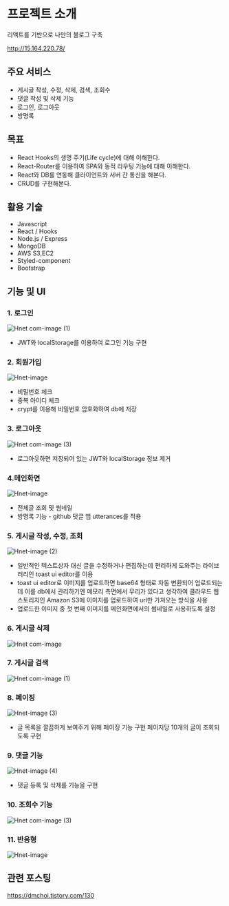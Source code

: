 # 프로젝트 소개
리액트를 기반으로 나만의 블로그 구축

http://15.164.220.78/

## 주요 서비스
* 게시글 작성, 수정, 삭제, 검색, 조회수
* 댓글 작성 및 삭제 기능
* 로그인, 로그아웃
* 방명록


## 목표
* React Hooks의 생명 주기(Life cycle)에 대해 이해한다.
* React-Router를 이용하여 SPA와 동적 라우팅 기능에 대해 이해한다. 
* React와 DB를 연동해 클라이언트와 서버 간 통신을 해본다.
* CRUD를 구현해본다.


## 활용 기술
* Javascript
* React / Hooks
* Node.js / Express
* MongoDB
* AWS S3,EC2
* Styled-component
* Bootstrap


## 기능 및 UI
### 1. 로그인 

![Hnet com-image (1)](https://user-images.githubusercontent.com/76215166/134780138-9fb1c129-116d-4fd4-91a5-94b294e9e313.gif)

* JWT와 localStorage를 이용하여 로그인 기능 구현

### 2. 회원가입

![Hnet-image](https://user-images.githubusercontent.com/76215166/134780381-ee633cff-b08d-4ed3-9c48-20b5f30e53be.gif)

* 비밀번호 체크
* 중복 아이디 체크
* crypt를 이용해 비밀번호 암호화하여 db에 저장 

### 3. 로그아웃

![Hnet com-image (3)](https://user-images.githubusercontent.com/76215166/134780523-a348809c-748f-448e-9074-dd03391b77d4.gif)

* 로그아웃하면 저장되어 있는 JWT와 localStorage 정보 제거


### 4.메인화면


![Hnet-image](https://user-images.githubusercontent.com/76215166/134780599-a32e0c9e-b1bc-4a3e-bb35-ac038eee337f.gif)

* 전체글 조회 및 썸네일
* 방명록 기능 - github 댓글 앱 utterances를 적용

### 5. 게시글 작성, 수정, 조회

![Hnet-image (2)](https://user-images.githubusercontent.com/76215166/134780990-d5e3da43-663a-436e-b8e4-29a29f9ba560.gif)

* 일반적인 텍스트상자 대신 글을 수정하거나 편집하는데 편리하게 도와주는 라이브러리인 toast ui editor를 이용
* toast ui editor로 이미지를 업로드하면 base64 형태로 자동 변환되어 업로드되는데 이를 db에서 관리하기엔 메모리 측면에서 무리가 있다고 생각하여 클라우드 웹 스토리지인 Amazon S3에 이미지를 업로드하여 url만 가져오는 방식을 사용 
* 업로드한 이미지 중 첫 번째 이미지를 메인화면에서의 썸네일로 사용하도록 설정

### 6. 게시글 삭제

![Hnet com-image](https://user-images.githubusercontent.com/76215166/134781127-276acece-d8fd-4ae3-849a-d764d6ad79c7.gif)

### 7. 게시글 검색

![Hnet com-image (1)](https://user-images.githubusercontent.com/76215166/134781197-85423890-19dd-4bf7-9030-65321171f62e.gif)

### 8. 페이징

![Hnet-image (3)](https://user-images.githubusercontent.com/76215166/134781352-7dfd189c-aecc-46f1-94b2-8b3bd385a31b.gif)

* 글 목록을 깔끔하게 보여주기 위해 페이징 기능 구현 페이지당 10개의 글이 조회되도록 구현


### 9. 댓글 기능

![Hnet-image (4)](https://user-images.githubusercontent.com/76215166/134781555-e90b7de9-5de7-46cc-ba83-2d587d2c808a.gif)

* 댓글 등록 및 삭제를 기능을 구현

### 10. 조회수 기능

![Hnet com-image (3)](https://user-images.githubusercontent.com/76215166/134781639-c5574668-270f-4b77-8ca0-20561f2e56fb.gif)


### 11. 반응형 

![Hnet-image](https://user-images.githubusercontent.com/76215166/134816302-a0ca3c1e-df44-4fc2-8798-c9858bac0ba8.gif)


## 관련 포스팅

https://dmchoi.tistory.com/130
